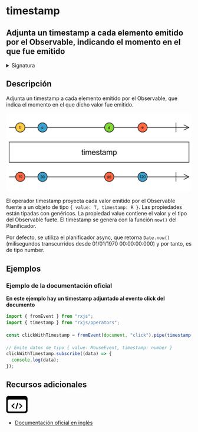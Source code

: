 # timestamp

<h2 class="subtitle">Adjunta un timestamp a cada elemento emitido por el Observable, indicando el momento en el que fue emitido</h2>

<details>
<summary>Signatura</summary>

### Firma

`timestamp<T>(scheduler: SchedulerLike = async): OperatorFunction<T, Timestamp<T>>`

### Parámetros

<table>
<tr><td>scheduler</td><td>Opcional. El valor por defecto es <code>async</code>.
Tipo: <code>SchedulerLike</code>.</td></tr>
</table>

## Retorna

`OperatorFunction<T, Timestamp<T>>:`

</details>

## Descripción

Adjunta un timestamp a cada elemento emitido por el Observable, que indica el momento en el que dicho valor fue emitido.

<img src="assets/images/marble-diagrams/utility/timestamp.png" alt="Diagrama de canicas del operador timestamp">

El operador timestamp proyecta cada valor emitido por el Observable fuente a un objeto de tipo `{ value: T, timestamp: R }`. Las propiedades están tipadas con genéricos. La propiedad value contiene el valor y el tipo del Observable fuete. El timestamp se genera con la función `now()` del Planificador.

Por defecto, se utiliza el planificador async, que retorna `Date.now()` (milisegundos transcurridos desde 01/01/1970 00:00:00:000) y por tanto, es de tipo number.

## Ejemplos

### Ejemplo de la documentación oficial

**En este ejemplo hay un timestamp adjuntado al evento click del documento**

```javascript
import { fromEvent } from "rxjs";
import { timestamp } from "rxjs/operators";

const clickWithTimestamp = fromEvent(document, "click").pipe(timestamp());

// Emite datos de tipo { value: MouseEvent, timestamp: number }
clickWithTimestamp.subscribe((data) => {
  console.log(data);
});
```

<div class="additional-section">

## Recursos adicionales

<a target="_blank" href="https://github.com/ReactiveX/rxjs/blob/master/src/internal/operators/timestamp.ts">
<img src="assets/icons/source-code.png" alt="Source code">
</a>
</div>

- <a target="_blank" href="https://rxjs.dev/api/operators/timestamp">Documentación oficial en inglés</a>

